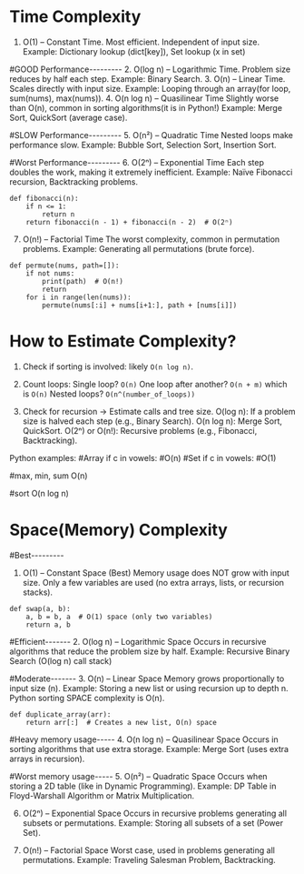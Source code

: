 # Time Complexity
1. O(1) – Constant Time. 
Most efficient. Independent of input size.
Example: Dictionary lookup (dict[key]), Set lookup (x in set)

#GOOD Performance---------
2. O(log n) – Logarithmic Time. 
Problem size reduces by half each step.
Example: Binary Search.
3. O(n) – Linear Time. 
Scales directly with input size.
Example: Looping through an array(for loop, sum(nums), max(nums)).
4. O(n log n) – Quasilinear Time
Slightly worse than O(n), common in sorting algorithms(it is in Python!)
Example: Merge Sort, QuickSort (average case).

#SLOW Performance---------
5. O(n²) – Quadratic Time
Nested loops make performance slow.
Example: Bubble Sort, Selection Sort, Insertion Sort.

#Worst Performance---------
6. O(2ⁿ) – Exponential Time
Each step doubles the work, making it extremely inefficient.
Example: Naïve Fibonacci recursion, Backtracking problems.
```
def fibonacci(n):
    if n <= 1:
        return n
    return fibonacci(n - 1) + fibonacci(n - 2)  # O(2ⁿ)
```

7. O(n!) – Factorial Time
The worst complexity, common in permutation problems.
Example: Generating all permutations (brute force).
```
def permute(nums, path=[]):
    if not nums:
        print(path)  # O(n!)
        return
    for i in range(len(nums)):
        permute(nums[:i] + nums[i+1:], path + [nums[i]])
```

# How to Estimate Complexity?
1. Check if sorting is involved: likely `O(n log n)`.
2. Count loops:
Single loop? `O(n)`
One loop after another? `O(n + m)` which is `O(n)`
Nested loops? `O(n^(number_of_loops))`

3. Check for recursion → Estimate calls and tree size.
O(log n): If a problem size is halved each step (e.g., Binary Search).
O(n log n): Merge Sort, QuickSort.
O(2ⁿ) or O(n!): Recursive problems (e.g., Fibonacci, Backtracking).

Python examples:
#Array
if c in vowels:     #O(n)
#Set
if c in vowels:     #O(1)

#max, min, sum
O(n)

#sort
O(n log n)


# Space(Memory) Complexity
#Best---------
1. O(1) – Constant Space (Best)
Memory usage does NOT grow with input size.
Only a few variables are used (no extra arrays, lists, or recursion stacks).
```
def swap(a, b):
    a, b = b, a  # O(1) space (only two variables)
    return a, b
```

#Efficient-------
2. O(log n) – Logarithmic Space
Occurs in recursive algorithms that reduce the problem size by half.
Example: Recursive Binary Search (O(log n) call stack)

#Moderate-------
3. O(n) – Linear Space
Memory grows proportionally to input size (n).
Example: Storing a new list or using recursion up to depth n.
Python sorting SPACE complexity is O(n).
```
def duplicate_array(arr):
    return arr[:]  # Creates a new list, O(n) space
```

#Heavy memory usage-----
4. O(n log n) – Quasilinear Space
Occurs in sorting algorithms that use extra storage.
Example: Merge Sort (uses extra arrays in recursion).

#Worst memory usage-----
5. O(n²) – Quadratic Space
Occurs when storing a 2D table (like in Dynamic Programming).
Example: DP Table in Floyd-Warshall Algorithm or Matrix Multiplication.

6. O(2ⁿ) – Exponential Space
Occurs in recursive problems generating all subsets or permutations.
Example: Storing all subsets of a set (Power Set).

7. O(n!) – Factorial Space
Worst case, used in problems generating all permutations.
Example: Traveling Salesman Problem, Backtracking.
